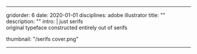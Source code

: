 ---

gridorder: 6
date: 2020-01-01
disciplines: adobe illustrator
title: ""
description: ""
intro: |
 just serifs <br>
 original typeface constructed entirely out of serifs

thumbnail: "/serifs cover.png"

---